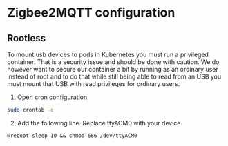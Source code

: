 # Zigbee2MQTT configuration

## Rootless

To mount usb devices to pods in Kubernetes you must run a privileged container. That is a security issue and should be done with caution. We do however want to secure our container a bit by running as an ordinary user instead of root and to do that while still being able to read from an USB you must mount that USB with read privileges for ordinary users.

1. Open cron configuration

```bash
sudo crontab -e
```

2. Add the following line. Replace ttyACM0 with your device.

```
@reboot sleep 10 && chmod 666 /dev/ttyACM0
```

<!--

1. List usb devices
```bash
lsusb -vvv
```  idVendor           0x1cf1 Dresden Elektronik
  idProduct          0x0030 ZigBee gateway [ConBee II]


2. Find your usb key and get the hex value at `idVendor` and `idProduct`

```
idVendor 0x1f34 Dresden Elektronik
idProduct 0x0245 ZigBee gateway [ConBee II]
```

3. Create or /etc/udev/rules.d/50-conbee-usb.rules and add the following. Replace `idVendor` and `idProduct` with your values

```
SUBSYSTEM=="usb", ATTR{idVendor}=="*", ATTR{idProduct}=="*", MODE="0660", GROUP="plugdev"

SUBSYSTEMS=="usb", ATTRS{idVendor}=="1f34", ATTRS{idProduct}=="0245", GROUP="1000", OWNER="1000", MODE="0660"
```

4. Reboot machine

```bash
sudu reboot
```





ls -la /dev

@reboot chmod 666 /dev/ttyACM0 -->

